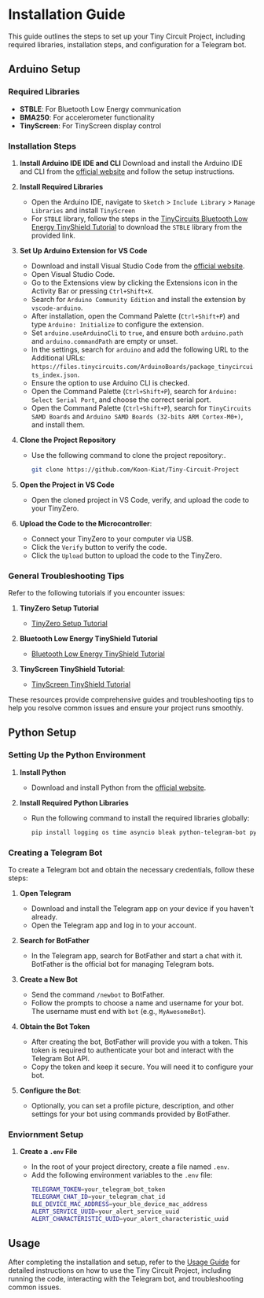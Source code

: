 # Installation Guide
This guide outlines the steps to set up your Tiny Circuit Project, including required libraries, installation steps, and configuration for a Telegram bot.


## Arduino Setup
### Required Libraries

- **STBLE**: For Bluetooth Low Energy communication
- **BMA250**: For accelerometer functionality
- **TinyScreen**: For TinyScreen display control

### Installation Steps

1. **Install Arduino IDE IDE and CLI**
    Download and install the Arduino IDE and CLI from the [official website](https://www.arduino.cc/en/software/) and follow the setup instructions.

2. **Install Required Libraries**
   - Open the Arduino IDE, navigate to `Sketch` > `Include Library` > `Manage Libraries` and install `TinyScreen`
   - For `STBLE` library, follow the steps in the [TinyCircuits Bluetooth Low Energy TinyShield Tutorial](https://learn.tinycircuits.com/Communication/Bluetooth-Low-Energy_TinyShield_Tutorial/) to download the `STBLE` library from the provided link.

3. **Set Up Arduino Extension for VS Code**

   - Download and install Visual Studio Code from the [official website](https://code.visualstudio.com/).
   - Open Visual Studio Code.
   - Go to the Extensions view by clicking the Extensions icon in the Activity Bar or pressing `Ctrl+Shift+X`.
   - Search for `Arduino Community Edition` and install the extension by `vscode-arduino`.
   - After installation, open the Command Palette (`Ctrl+Shift+P`) and type `Arduino: Initialize` to configure the extension.
   - Set `arduino.useArduinoCli` to `true`, and ensure both `arduino.path` and `arduino.commandPath` are empty or unset.
   - In the settings, search for `arduino` and add the following URL to the Additional URLs: `https://files.tinycircuits.com/ArduinoBoards/package_tinycircuits_index.json`.
   - Ensure the option to use Arduino CLI is checked.
   - Open the Command Palette (`Ctrl+Shift+P`), search for `Arduino: Select Serial Port`, and choose the correct serial port.
   - Open the Command Palette (`Ctrl+Shift+P`), search for `TinyCircuits SAMD Boards` and `Arduino SAMD Boards (32-bits ARM Cortex-M0+)`, and install them.

4. **Clone the Project Repository**

   - Use the following command to clone the project repository:.
     ```bash
     git clone https://github.com/Koon-Kiat/Tiny-Circuit-Project
     ```

5. **Open the Project in VS Code**
   - Open the cloned project in VS Code, verify, and upload the code to your TinyZero.

6. **Upload the Code to the Microcontroller**:
   - Connect your TinyZero to your computer via USB.
   - Click the `Verify` button to verify the code.
   - Click the `Upload` button to upload the code to the TinyZero.

### General Troubleshooting Tips

Refer to the following tutorials if you encounter issues:

1. **TinyZero Setup Tutorial**

   - [TinyZero Setup Tutorial](https://learn.tinycircuits.com/Processors/TinyZero_Setup_Tutorial/)

2. **Bluetooth Low Energy TinyShield Tutorial**

   - [Bluetooth Low Energy TinyShield Tutorial](https://learn.tinycircuits.com/Communication/Bluetooth-Low-Energy_TinyShield_Tutorial/)

3. **TinyScreen TinyShield Tutorial**:
   - [TinyScreen TinyShield Tutorial](https://learn.tinycircuits.com/Display/TinyScreen_TinyShield_Tutorial/)

These resources provide comprehensive guides and troubleshooting tips to help you resolve common issues and ensure your project runs smoothly.


## Python Setup
### Setting Up the Python Environment

1. **Install Python**
   - Download and install Python from the [official website](https://www.python.org/downloads/).

2. **Install Required Python Libraries**
   - Run the following command to install the required libraries globally:
     ```bash
     pip install logging os time asyncio bleak python-telegram-bot python-dotenv
     ```

### Creating a Telegram Bot

To create a Telegram bot and obtain the necessary credentials, follow these steps:

1. **Open Telegram**

   - Download and install the Telegram app on your device if you haven't already.
   - Open the Telegram app and log in to your account.

2. **Search for BotFather**

   - In the Telegram app, search for BotFather and start a chat with it. BotFather is the official bot for managing Telegram bots.

3. **Create a New Bot**

   - Send the command `/newbot` to BotFather.
   - Follow the prompts to choose a name and username for your bot. The username must end with `bot` (e.g., `MyAwesomeBot`).

4. **Obtain the Bot Token**

   - After creating the bot, BotFather will provide you with a token. This token is required to authenticate your bot and interact with the Telegram Bot API.
   - Copy the token and keep it secure. You will need it to configure your bot.

5. **Configure the Bot**:
   - Optionally, you can set a profile picture, description, and other settings for your bot using commands provided by BotFather.

### Enviornment Setup

1. **Create a `.env` File**

   - In the root of your project directory, create a file named `.env`.
   - Add the following environment variables to the `.env` file:
     ```bash
     TELEGRAM_TOKEN=your_telegram_bot_token
     TELEGRAM_CHAT_ID=your_telegram_chat_id
     BLE_DEVICE_MAC_ADDRESS=your_ble_device_mac_address
     ALERT_SERVICE_UUID=your_alert_service_uuid
     ALERT_CHARACTERISTIC_UUID=your_alert_characteristic_uuid
     ```

## Usage

After completing the installation and setup, refer to the [Usage Guide](docs/USAGE.md) for detailed instructions on how to use the Tiny Circuit Project, including running the code, interacting with the Telegram bot, and troubleshooting common issues.



